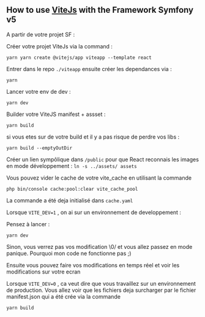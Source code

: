 
## How to use [ViteJs](https://vitejs.dev/) with the Framework Symfony v5

A partir de votre projet SF : 

Créer votre projet ViteJs via la command : 
```
yarn yarn create @vitejs/app viteapp --template react
```

Entrer dans le repo `./viteapp` ensuite créer les dependances via : 
```
yarn
```

Lancer votre env de dev : 
```
yarn dev
```

Builder votre ViteJS manifest + assset : 
```
yarn build
```
si vous etes sur de votre build et il y a pas risque de perdre vos libs :
```
yarn build --emptyOutDir
```

Créer un lien sympôlique dans `/public` pour que React reconnais les images en mode développement :
`ln -s ../assets/ assets`

Vous pouvez vider le cache de votre vite_cache en utilisant la commande 
```
php bin/console cache:pool:clear vite_cache_pool
```
La commande a été deja initialisé dans `cache.yaml`


Lorsque `VITE_DEV=1` , on ai sur un environnement de developpement : 

Pensez à lancer : 
```
yarn dev 
```
Sinon, vous verrez pas vos modification \0/ et vous allez passez en mode panique. Pourquoi mon code ne fonctionne pas ;) 
 
Ensuite vous pouvez faire vos modifications en temps réel et voir les modifications sur votre ecran
 
Lorsque `VITE_DEV=0` , ca veut dire que vous travaillez sur un environnement de production.
Vous allez voir que les fichiers deja surcharger par le fichier manifest.json qui a été crée via la commande 

```
yarn build 
````
